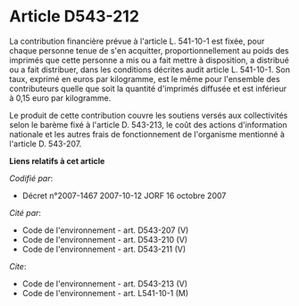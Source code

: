 # Article D543-212

La contribution financière prévue à l'article L. 541-10-1 est fixée, pour chaque personne tenue de s'en acquitter,
proportionnellement au poids des imprimés que cette personne a mis ou a fait mettre à disposition, a distribué ou a fait
distribuer, dans les conditions décrites audit article L. 541-10-1. Son taux, exprimé en euros par kilogramme, est le même
pour l'ensemble des contributeurs quelle que soit la quantité d'imprimés diffusée et est inférieur à 0,15 euro par
kilogramme.

Le produit de cette contribution couvre les soutiens versés aux collectivités selon le barème fixé à l'article D. 543-213, le
coût des actions d'information nationale et les autres frais de fonctionnement de l'organisme mentionné à l'article D.
543-207.

**Liens relatifs à cet article**

_Codifié par_:

  - Décret n°2007-1467 2007-10-12 JORF 16 octobre 2007

_Cité par_:

  - Code de l'environnement - art. D543-207 (V)
  - Code de l'environnement - art. D543-210 (V)
  - Code de l'environnement - art. D543-211 (V)

_Cite_:

  - Code de l'environnement - art. D543-213 (V)
  - Code de l'environnement - art. L541-10-1 (M)
